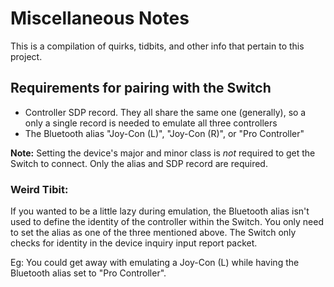 # Miscellaneous Notes

This is a compilation of quirks, tidbits, and other info that pertain to
this project.

## Requirements for pairing with the Switch

- Controller SDP record. They all share the same one (generally), so a only a single record is needed to emulate all three controllers
- The Bluetooth alias "Joy-Con (L)", "Joy-Con (R)", or "Pro Controller"

**Note:** Setting the device's major and minor class is *not* required
to get the Switch to connect. Only the alias and SDP record are required.

### Weird Tibit:

If you wanted to be a little lazy during emulation, the Bluetooth
alias isn't used to define the identity of the controller within
the Switch. You only need to set the alias as one of the three
mentioned above. The Switch only checks for identity in the device
inquiry input report packet.

Eg: You could get away with emulating a Joy-Con (L) while having the
Bluetooth alias set to "Pro Controller".
